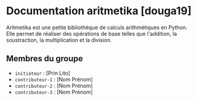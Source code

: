 # Documentation aritmetika [douga19]

Aritmetika est une petite bibliothèque de calculs arithmétiques en Python. Elle permet de réaliser des opérations de base telles que l'addition, la soustraction, la multiplication et la division.

## Membres du groupe

- `initiateur` : [Prin Lito]
- `contributeur-1` : [Nom Prénom]
- `contributeur-2` : [Nom Prénom]
- `contributeur-3` : [Nom Prénom]
